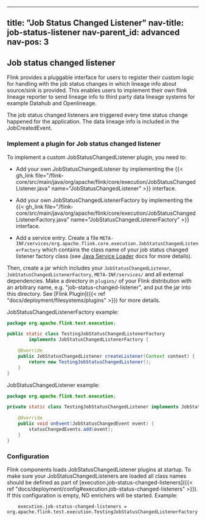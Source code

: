 
---
title: "Job Status Changed Listener"
nav-title: job-status-listener
nav-parent_id: advanced
nav-pos: 3
---
<!--
Licensed to the Apache Software Foundation (ASF) under one
or more contributor license agreements.  See the NOTICE file
distributed with this work for additional information
regarding copyright ownership.  The ASF licenses this file
to you under the Apache License, Version 2.0 (the
"License"); you may not use this file except in compliance
with the License.  You may obtain a copy of the License at
  http://www.apache.org/licenses/LICENSE-2.0
Unless required by applicable law or agreed to in writing,
software distributed under the License is distributed on an
"AS IS" BASIS, WITHOUT WARRANTIES OR CONDITIONS OF ANY
KIND, either express or implied.  See the License for the
specific language governing permissions and limitations
under the License.
-->

## Job status changed listener
Flink provides a pluggable interface for users to register their custom logic for handling with the job status changes in which lineage info about source/sink is provided.
This enables users to implement their own flink lineage reporter to send lineage info to third party data lineage systems for example Datahub and Openlineage.

The job status changed listeners are triggered every time status change happened for the application. The data lineage info is included in the JobCreatedEvent.

### Implement a plugin for Job status changed listener

To implement a custom JobStatusChangedListener plugin, you need to:

- Add your own JobStatusChangedListener by implementing the {{< gh_link file="/flink-core/src/main/java/org/apache/flink/core/execution/JobStatusChangedListener.java" name="JobStatusChangedListener" >}} interface.

- Add your own JobStatusChangedListenerFactory by implementing the {{< gh_link file="/flink-core/src/main/java/org/apache/flink/core/execution/JobStatusChangedListenerFactory.java" name="JobStatusChangedListenerFactory" >}} interface.

- Add a service entry. Create a file `META-INF/services/org.apache.flink.core.execution.JobStatusChangedListenerFactory` which contains the class name of your job status changed listener factory class (see [Java Service Loader](https://docs.oracle.com/en/java/javase/17/docs/api/java.base/java/util/ServiceLoader.html) docs for more details).


Then, create a jar which includes your `JobStatusChangedListener`, `JobStatusChangedListenerFactory`, `META-INF/services/` and all external dependencies.
Make a directory in `plugins/` of your Flink distribution with an arbitrary name, e.g. "job-status-changed-listener", and put the jar into this directory.
See [Flink Plugin]({{< ref "docs/deployment/filesystems/plugins" >}}) for more details.

JobStatusChangedListenerFactory example:

``` java
package org.apache.flink.test.execution;

public static class TestingJobStatusChangedListenerFactory
        implements JobStatusChangedListenerFactory {

    @Override
    public JobStatusChangedListener createListener(Context context) {
        return new TestingJobStatusChangedListener();
    }
}
```

JobStatusChangedListener example:

``` java
package org.apache.flink.test.execution;

private static class TestingJobStatusChangedListener implements JobStatusChangedListener {

    @Override
    public void onEvent(JobStatusChangedEvent event) {
        statusChangedEvents.add(event);
    }
}
```

### Configuration

Flink components loads JobStatusChangedListener plugins at startup. To make sure your JobStatusChangedListeners are loaded all class names should be defined as part of [execution.job-status-changed-listeners]({{< ref "docs/deployment/config#execution.job-status-changed-listeners" >}}).
  If this configuration is empty, NO enrichers will be started. Example:
```
    execution.job-status-changed-listeners = org.apache.flink.test.execution.TestingJobStatusChangedListenerFactory
```
